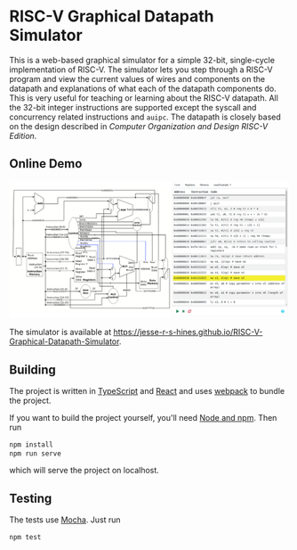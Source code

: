 # RISC-V Graphical Datapath Simulator

This is a web-based graphical simulator for a simple 32-bit, single-cycle implementation of RISC-V. The simulator lets you step through a RISC-V program and view the current values of wires and components on the datapath and explanations of what each of the datapath components do. This is very useful for teaching or learning about the RISC-V datapath. All the 32-bit integer instructions are supported except the syscall and concurrency related instructions and `auipc`. The datapath is closely based on the design described in *Computer Organization and Design RISC-V Edition*.

## Online Demo
![Screenshot](docs/Screenshot.png)

The simulator is available at https://jesse-r-s-hines.github.io/RISC-V-Graphical-Datapath-Simulator.

## Building

The project is written in [TypeScript](https://www.typescriptlang.org) and [React](https://react.dev) and uses [webpack](https://webpack.js.org) to bundle the project.

If you want to build the project yourself, you'll need [Node and npm](https://nodejs.org). Then run
```
npm install
npm run serve
```
which will serve the project on localhost.

## Testing
The tests use [Mocha](https://mochajs.org). Just run
```
npm test
```
